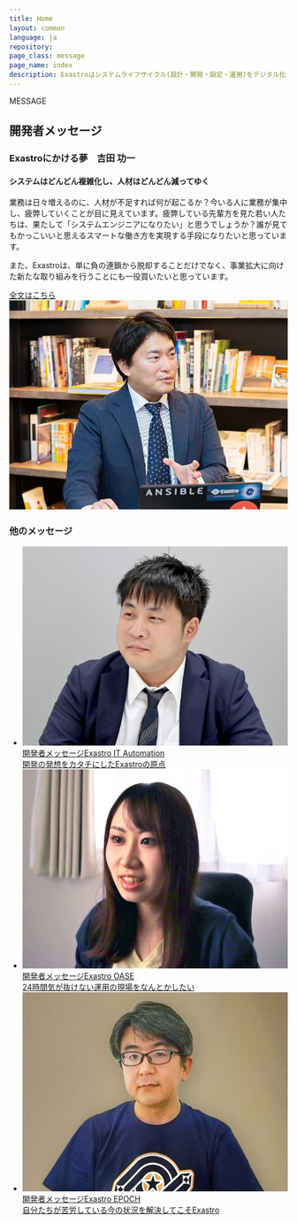 ```yaml
---
title: Home
layout: common
language: ja
repository:
page_class: message
page_name: index
description: Exastroはシステムライフサイクル(設計・開発・設定・運用)をデジタル化・自動化・省力化することを目的としたオープンソースのソフトウェアスイートです。
---
```

<!--
##################################################
   開発者メッセージ
##################################################
-->
<section id="homeMessage" class="homeArticle">
    <div class="homeArticle-Header">
        <div class="homeArticle-Type"><span>MESSAGE</span></div>
        <h2 class="homeArticle-Title">開発者メッセージ</h2>
    </div>
    <div class="homeArticle-Body">
        <div class="homeMessage-Main">
            <div class="homeMessage-Body">
                <h3 class="homeMessage-Body-Title">Exastroにかける夢<span>　吉田 功一</span></h3>
                <h4 class="homeMessage-Body-SubTitle">システムはどんどん複雑化し、人材はどんどん減ってゆく</h4>
                <p class="homeMessage-Body-Par">業務は日々増えるのに、人材が不足すれば何が起こるか？今いる人に業務が集中し、疲弊していくことが目に見えています。疲弊している先輩方を見た若い人たちは、果たして「システムエンジニアになりたい」と思うでしょうか？誰が見てもかっこいいと思えるスマートな働き方を実現する手段になりたいと思っています。</p>
                <p class="homeMessage-Body-Par">また、Exastroは、単に負の連鎖から脱却することだけでなく、事業拡大に向けた新たな取り組みを行うことにも一役買いたいと思っています。</p>
                <div class="homeMessage-Body-Goto"><a class="homeMessage-Body-Link touch" href="/message/exastro_ja.html">全文はこちら <i class="fa-solid fa-angle-right"></i></a></div>
            </div>
            <div class="homeMessage-Image">
                <img class="homeMessage-Image-Img" src="/assets/img/homeMessage.jpg" alt="吉田 功一">
            </div>
        </div>
        <div class="homeMessage-Suite">
            <h3 class="homeMessage-Suite-Other">他のメッセージ</h3>
            <ul class="homeMessage-Suite-List">
                <li class="homeMessage-Suite-Item"><a class="homeMessage-Suite-Link ita touch" href="/message/ita_ja.html">
                    <div class="homeMessage-Suite-Photo"><img class="homeMessage-Suite-Img" alt="脇谷 徹" src="/message/img/thoughtMenu02.jpg"></div>
                    <div class="homeMessage-Suite-Text">
                        <div class="homeMessage-Suite-Title"><span>開発者メッセージ</span>Exastro IT Automation</div>
                        <div class="homeMessage-Suite-SubTitle">開発の発想をカタチにしたExastroの原点</div>
                    </div>
                </a></li>
                <li class="homeMessage-Suite-Item"><a class="homeMessage-Suite-Link oase touch" href="/message/oase_ja.html">
                    <div class="homeMessage-Suite-Photo"><img class="homeMessage-Suite-Img" alt="河野 友生子" src="/message/img/thoughtMenu03.jpg"></div>
                    <div class="homeMessage-Suite-Text">
                        <div class="homeMessage-Suite-Title"><span>開発者メッセージ</span>Exastro OASE</div>
                        <div class="homeMessage-Suite-SubTitle">24時間気が抜けない運用の現場をなんとかしたい</div>
                    </div>
                </a></li>
                <li class="homeMessage-Suite-Item"><a class="homeMessage-Suite-Link epoch touch" href="/message/epoch_ja.html">
                    <div class="homeMessage-Suite-Photo"><img class="homeMessage-Suite-Img" alt="塩田 聡" src="/message/img/thoughtMenu04.jpg"></div>
                    <div class="homeMessage-Suite-Text">
                        <div class="homeMessage-Suite-Title"><span>開発者メッセージ</span>Exastro EPOCH</div>
                        <div class="homeMessage-Suite-SubTitle">自分たちが苦労している今の状況を解決してこそExastro</div>
                    </div>
                </a></li>
            </ul>
        </div>
    </div>
</section>